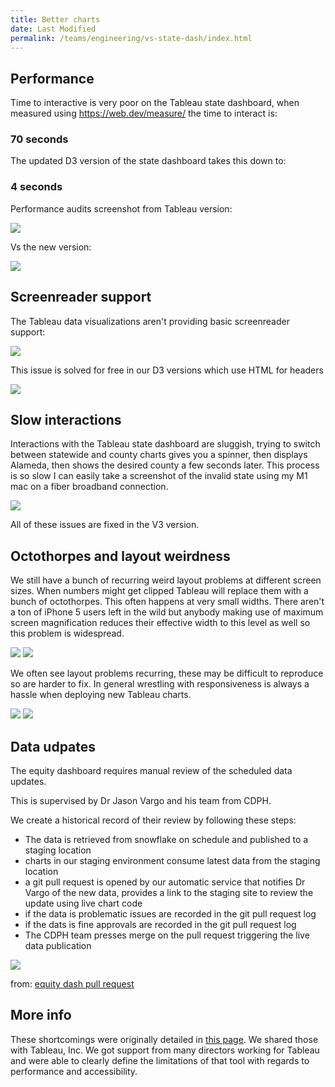 ```yaml
---
title: Better charts
date: Last Modified 
permalink: /teams/engineering/vs-state-dash/index.html
---
```


<style>
#navigation {
  display: none !important;
}
#main {
  padding-left: 0 !important;
}
iframe {
  max-width: 100%;
}
.footer-nav {
  display: none !important;
}
</style>

## Performance

Time to interactive is very poor on the Tableau state dashboard, when measured using <a href="https://web.dev/measure/">https://web.dev/measure/</a> the time to interact is:

### 70 seconds

The updated D3 version of the state dashboard takes this down to:

### 4 seconds

Performance audits screenshot from Tableau version:

<img src="https://teamdocs.covid19.ca.gov/content/images/perf-tableau.png">

Vs the new version:

<img src="https://teamdocs.covid19.ca.gov/content/images/perf-v3.png">

## Screenreader support

The Tableau data visualizations aren't providing basic screenreader support:

<img src="https://teamdocs.covid19.ca.gov/content/images/screenreader-tableau.png">

This issue is solved for free in our D3 versions which use HTML for headers

<img src="https://teamdocs.covid19.ca.gov/content/images/screenreader-v3.png">

## Slow interactions

Interactions with the Tableau state dashboard are sluggish, trying to switch between statewide and county charts gives you a spinner, then displays Alameda, then shows the desired county a few seconds later. This process is so slow I can easily take a screenshot of the invalid state using my M1 mac on a fiber broadband connection.

<img src="https://teamdocs.covid19.ca.gov/content/images/tableau-wrong-county.png">

All of these issues are fixed in the V3 version.

## Octothorpes and layout weirdness

We still have a bunch of recurring weird layout problems at different screen sizes. When numbers might get clipped Tableau will replace them with a bunch of octothorpes. This often happens at very small widths. There aren't a ton of iPhone 5 users left in the wild but anybody making use of maximum screen magnification reduces their effective width to this level as well so this problem is widespread.

<img src="https://teamdocs.covid19.ca.gov/content/images/octothorpes-state-dash.png">

<img src="https://teamdocs.covid19.ca.gov/content/images/octothorpes-vaccines.png">

We often see layout problems recurring, these may be difficult to reproduce so are harder to fix. In general wrestling with responsiveness is always a hassle when deploying new Tableau charts.

<img src="https://teamdocs.covid19.ca.gov/content/images/tableau-too-wide.png">

<img src="https://teamdocs.covid19.ca.gov/content/images/tableau-overlap.png">

## Data udpates

The equity dashboard requires manual review of the scheduled data updates.

This is supervised by Dr Jason Vargo and his team from CDPH.

We create a historical record of their review by following these steps:

- The data is retrieved from snowflake on schedule and published to a staging location
- charts in our staging environment consume latest data from the staging location
- a git pull request is opened by our automatic service that notifies Dr Vargo of the new data, provides a link to the staging site to review the update using live chart code
- if the data is problematic issues are recorded in the git pull request log
- if the dats is fine approvals are recorded in the git pull request log
- The CDPH team presses merge on the pull request triggering the live data publication

<img src="https://teamdocs.covid19.ca.gov/content/images/data-updates.png">

from: <a href="https://github.com/cagov/covid-static/pull/442">equity dash pull request</a>

## More info

These shortcomings were originally detailed in <a href="https://teamdocs.covid19.ca.gov/teams/engineering/performance/">this page</a>. We shared those with Tableau, Inc. We got support from many directors working for Tableau and were able to clearly define the limitations of that tool with regards to performance and accessibility.